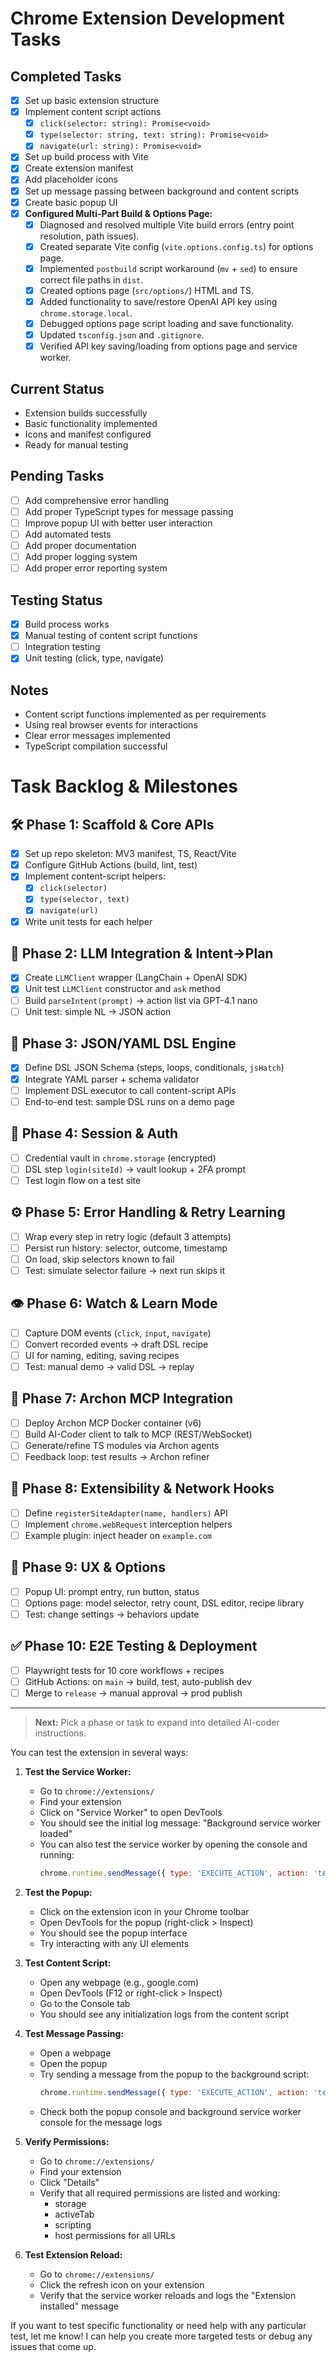 # Chrome Extension Development Tasks

## Completed Tasks
- [x] Set up basic extension structure
- [x] Implement content script actions
  - [x] `click(selector: string): Promise<void>`
  - [x] `type(selector: string, text: string): Promise<void>`
  - [x] `navigate(url: string): Promise<void>`
- [x] Set up build process with Vite
- [x] Create extension manifest
- [x] Add placeholder icons
- [x] Set up message passing between background and content scripts
- [x] Create basic popup UI
- [x] **Configured Multi-Part Build & Options Page:**
  - [x] Diagnosed and resolved multiple Vite build errors (entry point resolution, path issues).
  - [x] Created separate Vite config (`vite.options.config.ts`) for options page.
  - [x] Implemented `postbuild` script workaround (`mv` + `sed`) to ensure correct file paths in `dist`.
  - [x] Created options page (`src/options/`) HTML and TS.
  - [x] Added functionality to save/restore OpenAI API key using `chrome.storage.local`.
  - [x] Debugged options page script loading and save functionality.
  - [x] Updated `tsconfig.json` and `.gitignore`.
  - [x] Verified API key saving/loading from options page and service worker.

## Current Status
- Extension builds successfully
- Basic functionality implemented
- Icons and manifest configured
- Ready for manual testing

## Pending Tasks
- [ ] Add comprehensive error handling
- [ ] Add proper TypeScript types for message passing
- [ ] Improve popup UI with better user interaction
- [ ] Add automated tests
- [ ] Add proper documentation
- [ ] Add proper logging system
- [ ] Add proper error reporting system

## Testing Status
- [x] Build process works
- [x] Manual testing of content script functions
- [ ] Integration testing
- [x] Unit testing (click, type, navigate)

## Notes
- Content script functions implemented as per requirements
- Using real browser events for interactions
- Clear error messages implemented
- TypeScript compilation successful

# Task Backlog & Milestones

## 🛠️ Phase 1: Scaffold & Core APIs  
- [x] Set up repo skeleton: MV3 manifest, TS, React/Vite  
- [x] Configure GitHub Actions (build, lint, test)  
- [x] Implement content-script helpers:  
  - [x] `click(selector)`  
  - [x] `type(selector, text)`  
  - [x] `navigate(url)`  
- [x] Write unit tests for each helper  

## 🔗 Phase 2: LLM Integration & Intent→Plan  
- [x] Create `LLMClient` wrapper (LangChain + OpenAI SDK)  
- [x] Unit test `LLMClient` constructor and `ask` method
- [ ] Build `parseIntent(prompt)` → action list via GPT-4.1 nano  
- [ ] Unit test: simple NL → JSON action  

## 📝 Phase 3: JSON/YAML DSL Engine  
- [x] Define DSL JSON Schema (steps, loops, conditionals, `jsHatch`)  
- [x] Integrate YAML parser + schema validator  
- [ ] Implement DSL executor to call content-script APIs  
- [ ] End-to-end test: sample DSL runs on a demo page  

## 🔐 Phase 4: Session & Auth  
- [ ] Credential vault in `chrome.storage` (encrypted)  
- [ ] DSL step `login(siteId)` → vault lookup + 2FA prompt  
- [ ] Test login flow on a test site  

## ⚙️ Phase 5: Error Handling & Retry Learning  
- [ ] Wrap every step in retry logic (default 3 attempts)  
- [ ] Persist run history: selector, outcome, timestamp  
- [ ] On load, skip selectors known to fail  
- [ ] Test: simulate selector failure → next run skips it  

## 👁️ Phase 6: Watch & Learn Mode  
- [ ] Capture DOM events (`click`, `input`, `navigate`)  
- [ ] Convert recorded events → draft DSL recipe  
- [ ] UI for naming, editing, saving recipes  
- [ ] Test: manual demo → valid DSL → replay  

## 🧠 Phase 7: Archon MCP Integration  
- [ ] Deploy Archon MCP Docker container (v6)  
- [ ] Build AI-Coder client to talk to MCP (REST/WebSocket)  
- [ ] Generate/refine TS modules via Archon agents  
- [ ] Feedback loop: test results → Archon refiner  

## 🔌 Phase 8: Extensibility & Network Hooks  
- [ ] Define `registerSiteAdapter(name, handlers)` API  
- [ ] Implement `chrome.webRequest` interception helpers  
- [ ] Example plugin: inject header on `example.com`  

## 🎨 Phase 9: UX & Options  
- [ ] Popup UI: prompt entry, run button, status  
- [ ] Options page: model selector, retry count, DSL editor, recipe library  
- [ ] Test: change settings → behaviors update  

## ✅ Phase 10: E2E Testing & Deployment  
- [ ] Playwright tests for 10 core workflows + recipes  
- [ ] GitHub Actions: on `main` → build, test, auto-publish dev  
- [ ] Merge to `release` → manual approval → prod publish  

---

> **Next:** Pick a phase or task to expand into detailed AI-coder instructions. 

You can test the extension in several ways:

1. **Test the Service Worker:**
   - Go to `chrome://extensions/`
   - Find your extension
   - Click on "Service Worker" to open DevTools
   - You should see the initial log message: "Background service worker loaded"
   - You can also test the service worker by opening the console and running:
     ```javascript
     chrome.runtime.sendMessage({ type: 'EXECUTE_ACTION', action: 'test' });
     ```

2. **Test the Popup:**
   - Click on the extension icon in your Chrome toolbar
   - Open DevTools for the popup (right-click > Inspect)
   - You should see the popup interface
   - Try interacting with any UI elements

3. **Test Content Script:**
   - Open any webpage (e.g., google.com)
   - Open DevTools (F12 or right-click > Inspect)
   - Go to the Console tab
   - You should see any initialization logs from the content script

4. **Test Message Passing:**
   - Open a webpage
   - Open the popup
   - Try sending a message from the popup to the background script:
     ```javascript
     chrome.runtime.sendMessage({ type: 'EXECUTE_ACTION', action: 'test' });
     ```
   - Check both the popup console and background service worker console for the message logs

5. **Verify Permissions:**
   - Go to `chrome://extensions/`
   - Find your extension
   - Click "Details"
   - Verify that all required permissions are listed and working:
     - storage
     - activeTab
     - scripting
     - host permissions for all URLs

6. **Test Extension Reload:**
   - Go to `chrome://extensions/`
   - Click the refresh icon on your extension
   - Verify that the service worker reloads and logs the "Extension installed" message

If you want to test specific functionality or need help with any particular test, let me know! I can help you create more targeted tests or debug any issues that come up. 